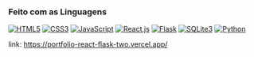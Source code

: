 ### Feito com as Linguagens
[![HTML5](https://img.shields.io/badge/HTML5-E34F26?style=for-the-badge&logo=html5&logoColor=white)]() [![CSS3](https://img.shields.io/badge/CSS3-1572B6?style=for-the-badge&logo=css3&logoColor=white)]() [![JavaScript](https://img.shields.io/badge/JavaScript-F7DF1E?style=for-the-badge&logo=javascript&logoColor=black)]() [![React.js](https://img.shields.io/badge/React-20232A?style=for-the-badge&logo=react&logoColor=61DAFB)]() [![Flask](https://img.shields.io/badge/Flask-000000?style=for-the-badge&logo=flask&logoColor=white)]() [![SQLite3](    https://img.shields.io/badge/SQLite-07405E?style=for-the-badge&logo=sqlite&logoColor=white)]() [![Python](https://img.shields.io/badge/Python-14354C?style=for-the-badge&logo=python&logoColor=white)]()

link: https://portfolio-react-flask-two.vercel.app/
